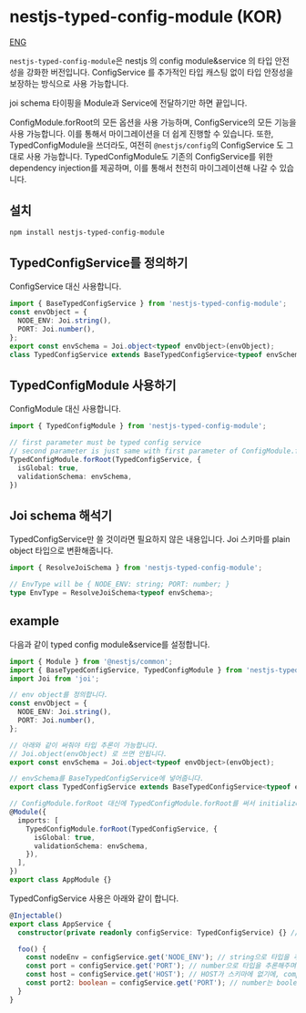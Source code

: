 # nestjs-typed-config-module (KOR)

[ENG](./README.md)

`nestjs-typed-config-module`은 nestjs 의 config module&service 의 타입 안전성을 강화한 버전입니다.
ConfigService 를 추가적인 타입 캐스팅 없이 타입 안정성을 보장하는 방식으로 사용 가능합니다.

joi schema 타이핑을 Module과 Service에 전달하기만 하면 끝입니다.

ConfigModule.forRoot의 모든 옵션을 사용 가능하며, ConfigService의 모든 기능을 사용 가능합니다.
이를 통해서 마이그레이션을 더 쉽게 진행할 수 있습니다.
또한, TypedConfigModule을 쓰더라도, 여전히 `@nestjs/config`의 ConfigService 도 그대로 사용 가능합니다.
TypedConfigModule도 기존의 ConfigService를 위한 dependency injection를 제공하며, 이를 통해서 천천히 마이그레이션해 나갈 수 있습니다.

## 설치
```bash
npm install nestjs-typed-config-module
```

## TypedConfigService를 정의하기
ConfigService 대신 사용합니다.
```typescript
import { BaseTypedConfigService } from 'nestjs-typed-config-module';
const envObject = {
  NODE_ENV: Joi.string(),
  PORT: Joi.number(),
};
export const envSchema = Joi.object<typeof envObject>(envObject);
class TypedConfigService extends BaseTypedConfigService<typeof envSchema> {}
```

## TypedConfigModule 사용하기
ConfigModule 대신 사용합니다.
```typescript
import { TypedConfigModule } from 'nestjs-typed-config-module';

// first parameter must be typed config service
// second parameter is just same with first parameter of ConfigModule.forRoot
TypedConfigModule.forRoot(TypedConfigService, {
  isGlobal: true,
  validationSchema: envSchema,
})
```

## Joi schema 해석기
TypedConfigService만 쓸 것이라면 필요하지 않은 내용입니다.
Joi 스키마를 plain object 타입으로 변환해줍니다.
```typescript
import { ResolveJoiSchema } from 'nestjs-typed-config-module';

// EnvType will be { NODE_ENV: string; PORT: number; }
type EnvType = ResolveJoiSchema<typeof envSchema>;
````

## example

다음과 같이 typed config module&service를 설정합니다.
```typescript
import { Module } from '@nestjs/common';
import { BaseTypedConfigService, TypedConfigModule } from 'nestjs-typed-config-module';
import Joi from 'joi';

// env object를 정의합니다.
const envObject = {
  NODE_ENV: Joi.string(),
  PORT: Joi.number(),
};

// 아래와 같이 써줘야 타입 추론이 가능합니다.
// Joi.object(envObject) 로 쓰면 안됩니다.
export const envSchema = Joi.object<typeof envObject>(envObject);

// envSchema를 BaseTypedConfigService에 넣어줍니다.
export class TypedConfigService extends BaseTypedConfigService<typeof envSchema> {}

// ConfigModule.forRoot 대신에 TypedConfigModule.forRoot를 써서 initialize 합니다
@Module({
  imports: [
    TypedConfigModule.forRoot(TypedConfigService, {
      isGlobal: true,
      validationSchema: envSchema,
    }),
  ],
})
export class AppModule {}
```

TypedConfigService 사용은 아래와 같이 합니다.
```typescript
@Injectable()
export class AppService {
  constructor(private readonly configService: TypedConfigService) {} // ConfigService 대신에 TypedConfigService를 씁니다 

  foo() {
    const nodeEnv = configService.get('NODE_ENV'); // string으로 타입을 추론해주며, 실제로 string을 리턴합니다.
    const port = configService.get('PORT'); // number으로 타입을 추론해주며, 실제로 number을 리턴합니다.
    const host = configService.get('HOST'); // HOST가 스키마에 없기에, compile error가 발생합니다.
    const port2: boolean = configService.get('PORT'); // number는 boolean에 할당할 수 없기에, compile error가 발생합니다.
  }
}
```